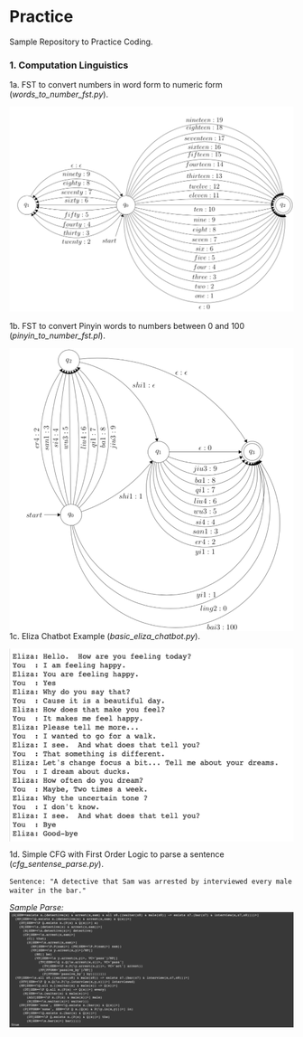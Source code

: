 # Practice
Sample Repository to Practice Coding.


### 1. Computation Linguistics
1a. FST to convert numbers in word form to numeric form (_words_to_number_fst.py_). 
    
    
![Alt text](https://github.com/bharatsesham/Practice/blob/master/media/FST_Words_to_Numbers.png?raw=true "Title")

1b. FST to convert Pinyin words to numbers between 0 and 100 (_pinyin_to_number_fst.pl_).

<img src="https://github.com/bharatsesham/Practice/blob/master/media/FST_Pinyin_to_Numbers.png" align="right">

1c. Eliza Chatbot Example (_basic_eliza_chatbot.py_).

<img src="https://github.com/bharatsesham/Practice/blob/master/media/Eliza_chatbot_example.png" align="middle">

1d. Simple CFG with First Order Logic to parse a sentence (_cfg_sentense_parse.py_). 

    Sentence: "A detective that Sam was arrested by interviewed every male waiter in the bar."
    
_Sample Parse:_
<img src="https://github.com/bharatsesham/Practice/blob/master/media/cfg.png" align="middle">

